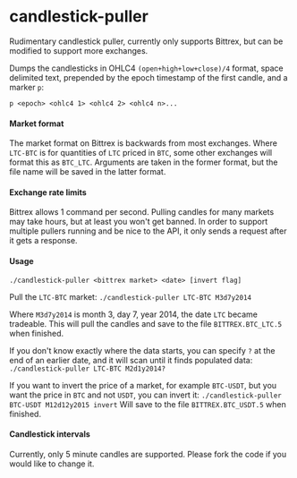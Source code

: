 # candlestick-puller

Rudimentary candlestick puller, currently only supports Bittrex, but can be modified to support more exchanges.

Dumps the candlesticks in OHLC4 `(open+high+low+close)/4` format, space delimited text, prepended by the epoch timestamp of the first candle, and a marker `p`:

`p <epoch> <ohlc4 1> <ohlc4 2> <ohlc4 n>...`

#### Market format
The market format on Bittrex is backwards from most exchanges. Where `LTC-BTC` is for quantities of `LTC` priced in `BTC`, some other exchanges will format this as `BTC_LTC`. Arguments are taken in the former format, but the file name will be saved in the latter format.

#### Exchange rate limits
Bittrex allows 1 command per second. Pulling candles for many markets may take hours, but at least you won't get banned. In order to support multiple pullers running and be nice to the API, it only sends a request after it gets a response.

#### Usage

`./candlestick-puller <bittrex market> <date> [invert flag]`

Pull the `LTC-BTC` market:
`./candlestick-puller LTC-BTC M3d7y2014`

Where `M3d7y2014` is month 3, day 7, year 2014, the date `LTC` became tradeable.
This will pull the candles and save to the file `BITTREX.BTC_LTC.5` when finished.

If you don't know exactly where the data starts, you can specify `?` at the end of an earlier date, and it will scan until it finds populated data:
`./candlestick-puller LTC-BTC M2d1y2014?`

If you want to invert the price of a market, for example `BTC-USDT`, but you want the price in `BTC` and not `USDT`, you can invert it:
`./candlestick-puller BTC-USDT M12d12y2015 invert`
Will save to the file `BITTREX.BTC_USDT.5` when finished.

#### Candlestick intervals

Currently, only 5 minute candles are supported. Please fork the code if you would like to change it.
